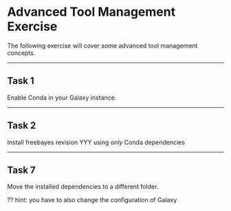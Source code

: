 # Advanced Tool Management Exercise
The following exercise will cover some advanced tool management concepts.

---
## Task 1
Enable Conda in your Galaxy instance.

---
## Task 2
Install freebayes revision YYY using _only_ Conda dependencies

---
## Task 7
Move the installed dependencies to a different folder.

??
hint: you have to also change the configuration of Galaxy
